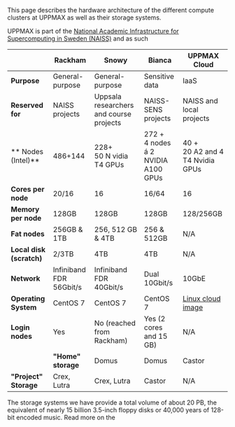 This page describes the hardware architecture of the different compute clusters
at UPPMAX as well as their storage systems. 

UPPMAX is part of the [National Academic Infrastructure for
Supercomputing in Sweden (NAISS)](https://www.naiss.se/) and as such


| |Rackham|Snowy|Bianca|UPPMAX Cloud|
|-------|-----|------|---|---|
|**Purpose**|General-purpose|General-purpose|Sensitive data|IaaS
|**Reserved for**|NAISS projects|Uppsala researchers and course projects|NAISS-SENS projects|NAISS and local projects | 
|**  Nodes (Intel)**|486+144|228+ <br>50 N vidia T4 GPUs|272 +  <br>4 nodes á 2 <br>NVIDIA A100 GPUs| 40 + <br> 20 A2 and 4 T4 Nvidia GPUs |
|**Cores per node**|20/16|16|16/64| 16
|**Memory per node**|128GB|128GB|128GB |128/256GB |
|**Fat nodes**|256GB & 1TB| 256, 512 GB & 4TB| 256 & 512GB|N/A
|**Local disk (scratch)**|2/3TB| 4TB| 4TB |N/A
|**Network**|Infiniband FDR 56Gbit/s| Infiniband FDR 40Gbit/s | Dual 10Gbit/s | 10GbE
|**Operating System**|CentOS 7| CentOS 7| CentOS 7| [Linux cloud image](https://cloud.snic.se/instances/) |
|**Login nodes**|Yes| No (reached from Rackham)|Yes (2 cores and 15 GB)| N/A
    |**"Home" storage**|Domus|Domus|Castor| N/A
|**"Project" Storage**|Crex, Lutra|Crex, Lutra|Castor| N/A

The storage systems we have provide a total volume of about 20 PB, the
equivalent of nearly 15 billion 3.5-inch floppy disks or 40,000 years of
128-bit encoded music. Read more on the
